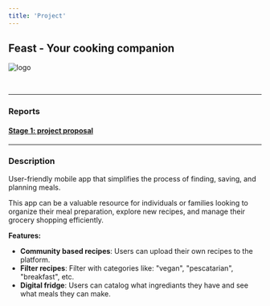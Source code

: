 ```yaml
---
title: 'Project'
---
```


## Feast - Your cooking companion

![logo](../logo.png)

<br>

---

### Reports

#### [Stage 1: project proposal](../G_23_stage1.pdf)

---

### Description 

User-friendly mobile app that simplifies the process of finding, saving, and planning meals. 

This app can be a valuable resource for individuals or families looking to organize their meal preparation, explore new recipes, and manage their grocery shopping efficiently.

**Features:**
- **Community based recipes**: Users can upload their own recipes to the platform.
- **Filter recipes**: Filter with categories like: "vegan", "pescatarian", "breakfast", etc.
- **Digital fridge**: Users can catalog what ingrediants they have and see what meals they can make. 
